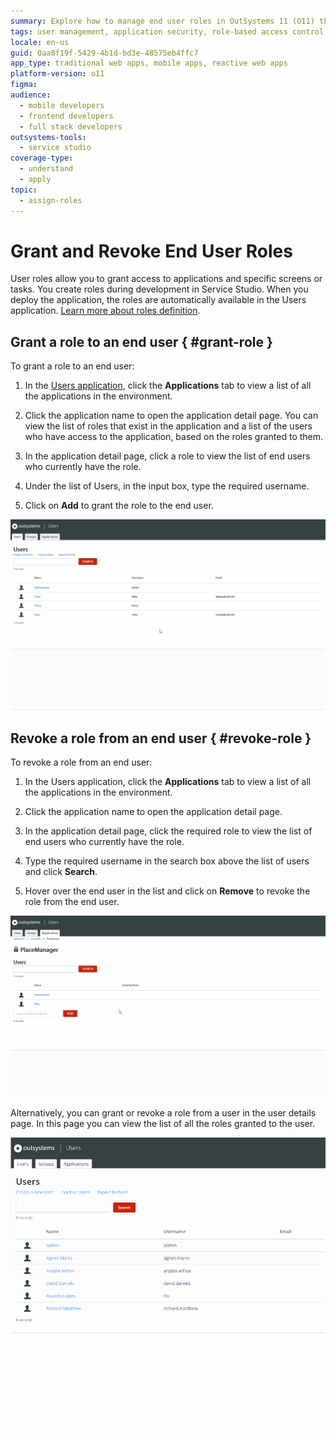 ```yaml
---
summary: Explore how to manage end user roles in OutSystems 11 (O11) through granting and revoking access in the Users application.
tags: user management, application security, role-based access control, access provisioning
locale: en-us
guid: 0aa8f19f-5429-4b1d-bd3e-48575eb4ffc7
app_type: traditional web apps, mobile apps, reactive web apps
platform-version: o11
figma:
audience:
  - mobile developers
  - frontend developers
  - full stack developers
outsystems-tools:
  - service studio
coverage-type:
  - understand
  - apply
topic:
  - assign-roles
---
```


# Grant and Revoke End User Roles

User roles allow you to grant access to applications and specific screens or tasks. You create roles during development in Service Studio. When you deploy the application, the roles are automatically available in the Users application. [Learn more about roles definition](../user-roles/intro.md).

## Grant a role to an end user { #grant-role }

To grant a role to an end user:

1. In the [Users application](accessing-users.md), click the **Applications** tab to view a list of all the applications in the environment.

1. Click the application name to open the application detail page. You can view the list of roles that exist in the application and a list of the users who have access to the application, based on the roles granted to them.

1. In the application detail page, click a role to view the list of end users who currently have the role.

1. Under the list of Users, in the input box, type the required username.

1. Click on **Add** to grant the role to the end user.

![Animated GIF showing the process of granting a role to an end user in the Users application](images/end-user-roles-gif1.gif "Granting a Role to an End User")

## Revoke a role from an end user { #revoke-role }

To revoke a role from an end user:

1. In the Users application, click the **Applications** tab to view a list of all the applications in the environment.

1. Click the application name to open the application detail page.

1. In the application detail page, click the required role to view the list of end users who currently have the role.

1. Type the required username in the search box above the list of users and click **Search**.

1. Hover over the end user in the list and click on **Remove** to revoke the role from the end user.

![Animated GIF demonstrating how to revoke a role from an end user in the Users application](images/end-user-roles-gif2.gif "Revoking a Role from an End User")

Alternatively, you can grant or revoke a role from a user in the user details page. In this page you can view the list of all the roles granted to the user.

![Animated GIF illustrating the alternative method of granting or revoking roles from the user details page in the Users application](images/roles-grant-from-user-usr.gif "Granting or Revoking Roles from User Details Page")
